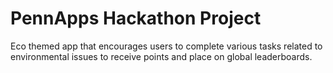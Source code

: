 # PennApps Hackathon Project
Eco themed app that encourages users to complete various tasks related to environmental issues to receive points and place on global leaderboards.
